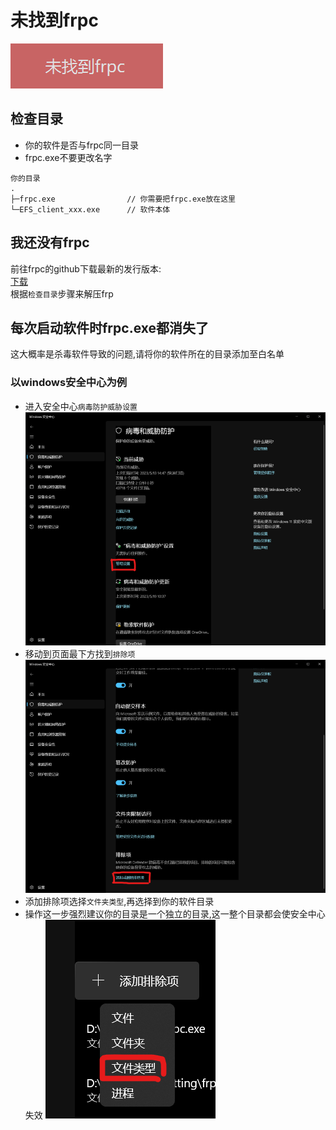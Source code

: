 # 未找到frpc
![Example Image](images/nofrpc.png)
## 检查目录
- 你的软件是否与frpc同一目录
- frpc.exe不要更改名字  
```
你的目录
.
├─frpc.exe                // 你需要把frpc.exe放在这里
└─EFS_client_xxx.exe      // 软件本体
```
## 我还没有frpc
前往frpc的github下载最新的发行版本:  
[下载](https://github.com/fatedier/frp/releases/latest)   
根据`检查目录`步骤来解压frp
## 每次启动软件时frpc.exe都消失了
这大概率是杀毒软件导致的问题,请将你的软件所在的目录添加至白名单  
### 以windows安全中心为例
- 进入安全中心`病毒防护威胁设置`
![Example Image](images/winD1.png)
- 移动到页面最下方找到`排除项`
![Example Image](images/winD2.png)
- 添加排除项选择`文件夹类型`,再选择到你的软件目录
- 操作这一步强烈建议你的目录是一个独立的目录,这一整个目录都会使安全中心失效
![Example Image](images/winD3.png)
